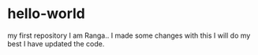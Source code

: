 # hello-world
my first repository
I am Ranga.. I made some changes with this
I will do my best 
I have updated the code.
